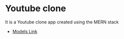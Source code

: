 # Youtube clone

It is a Youtube clone app created using the MERN stack

- [Models Link](https://app.eraser.io/workspace/YtPqZ1VogxGy1jzIDkzj)
